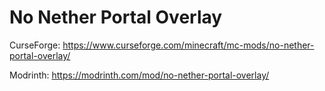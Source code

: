 # No Nether Portal Overlay
CurseForge: https://www.curseforge.com/minecraft/mc-mods/no-nether-portal-overlay/

Modrinth: https://modrinth.com/mod/no-nether-portal-overlay/
